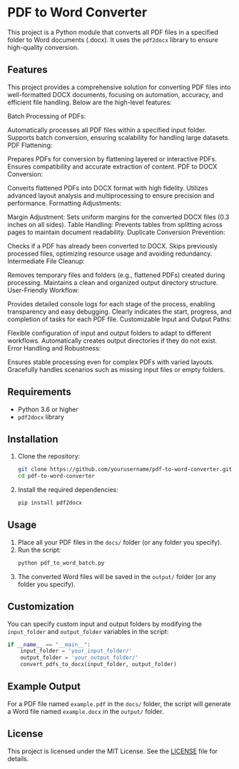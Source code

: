 # PDF to Word Converter

This project is a Python module that converts all PDF files in a specified folder to Word documents (.docx). It uses the `pdf2docx` library to ensure high-quality conversion.

## Features

This project provides a comprehensive solution for converting PDF files into well-formatted DOCX documents, focusing on automation, accuracy, and efficient file handling. Below are the high-level features:

Batch Processing of PDFs:

Automatically processes all PDF files within a specified input folder.
Supports batch conversion, ensuring scalability for handling large datasets.
PDF Flattening:

Prepares PDFs for conversion by flattening layered or interactive PDFs.
Ensures compatibility and accurate extraction of content.
PDF to DOCX Conversion:

Converts flattened PDFs into DOCX format with high fidelity.
Utilizes advanced layout analysis and multiprocessing to ensure precision and performance.
Formatting Adjustments:

Margin Adjustment: Sets uniform margins for the converted DOCX files (0.3 inches on all sides).
Table Handling: Prevents tables from splitting across pages to maintain document readability.
Duplicate Conversion Prevention:

Checks if a PDF has already been converted to DOCX.
Skips previously processed files, optimizing resource usage and avoiding redundancy.
Intermediate File Cleanup:

Removes temporary files and folders (e.g., flattened PDFs) created during processing.
Maintains a clean and organized output directory structure.
User-Friendly Workflow:

Provides detailed console logs for each stage of the process, enabling transparency and easy debugging.
Clearly indicates the start, progress, and completion of tasks for each PDF file.
Customizable Input and Output Paths:

Flexible configuration of input and output folders to adapt to different workflows.
Automatically creates output directories if they do not exist.
Error Handling and Robustness:

Ensures stable processing even for complex PDFs with varied layouts.
Gracefully handles scenarios such as missing input files or empty folders.

## Requirements

- Python 3.6 or higher
- `pdf2docx` library

## Installation

1. Clone the repository:
   ```bash
   git clone https://github.com/yourusername/pdf-to-word-converter.git
   cd pdf-to-word-converter
   ```
2. Install the required dependencies:
   ```bash
   pip install pdf2docx
   ```

## Usage

1. Place all your PDF files in the `docs/` folder (or any folder you specify).
2. Run the script:
   ```bash
   python pdf_to_word_batch.py
   ```
3. The converted Word files will be saved in the `output/` folder (or any folder you specify).

## Customization

You can specify custom input and output folders by modifying the `input_folder` and `output_folder` variables in the script:

```python
if __name__ == "__main__":
    input_folder = 'your_input_folder/'
    output_folder = 'your_output_folder/'
    convert_pdfs_to_docx(input_folder, output_folder)
```

## Example Output

For a PDF file named `example.pdf` in the `docs/` folder, the script will generate a Word file named `example.docx` in the `output/` folder.

## License

This project is licensed under the MIT License. See the [LICENSE](LICENSE) file for details.


